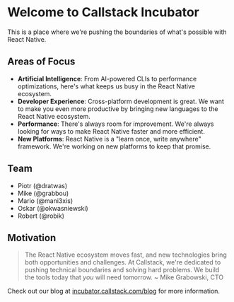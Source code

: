 # Welcome to Callstack Incubator

This is a place where we're pushing the boundaries of what's possible with React Native.

## Areas of Focus

- **Artificial Intelligence**: From AI-powered CLIs to performance optimizations, here's what keeps us busy in the React Native ecosystem.
- **Developer Experience**: Cross-platform development is great. We want to make you even more productive by bringing new languages to the React Native ecosystem.
- **Performance**: There's always room for improvement. We're always looking for ways to make React Native faster and more efficient.
- **New Platforms**: React Native is a "learn once, write anywhere" framework. We're working on new platforms to keep that promise.

## Team

- Piotr (@dratwas)
- Mike (@grabbou)
- Mario (@mani3xis)
- Oskar (@okwasniewski)
- Robert (@robik)

## Motivation

> The React Native ecosystem moves fast, and new technologies bring both opportunities and challenges.
> At Callstack, we're dedicated to pushing technical boundaries and solving hard problems. We build the tools today that *you* will need tomorrow.
> ~ Mike Grabowski, CTO


Check out our blog at [incubator.callstack.com/blog](https://incubator.callstack.com/blog) for more information.

